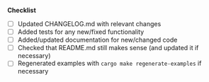 **Checklist**
- [ ] Updated CHANGELOG.md with relevant changes
- [ ] Added tests for any new/fixed functionality
- [ ] Added/updated documentation for new/changed code
- [ ] Checked that README.md still makes sense (and updated it if necessary)
- [ ] Regenerated examples with `cargo make regenerate-examples` if necessary

